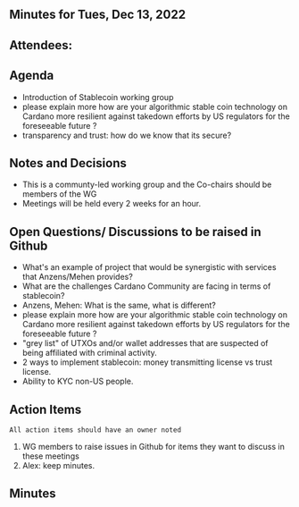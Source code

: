 ## Minutes for Tues, Dec 13, 2022

## Attendees:

## Agenda
- Introduction of Stablecoin working group
- please explain more how are your algorithmic stable coin technology on Cardano more resilient against takedown efforts by US regulators for the foreseeable future ?
- transparency and trust: how do we know that its secure? 

## Notes and Decisions

- This is a communty-led working group and the Co-chairs should be members of the WG
- Meetings will be held every 2 weeks for an hour.

## Open Questions/ Discussions to be raised in Github
- What's an example of project that would be synergistic with services that Anzens/Mehen provides?
- What are the challenges Cardano Community are facing in terms of stablecoin?
- Anzens, Mehen: What is the same, what is different?
- please explain more how are your algorithmic stable coin technology on Cardano more resilient against takedown efforts by US regulators for the foreseeable future ?
- "grey list" of UTXOs and/or wallet addresses that are suspected of being affiliated with criminal activity.
- 2 ways to implement stablecoin: money transmitting license vs trust license.
- Ability to KYC non-US people.

## Action Items
```
All action items should have an owner noted
```
1. WG members to raise issues in Github for items they want to discuss in these meetings
2. Alex: keep minutes.

## Minutes


